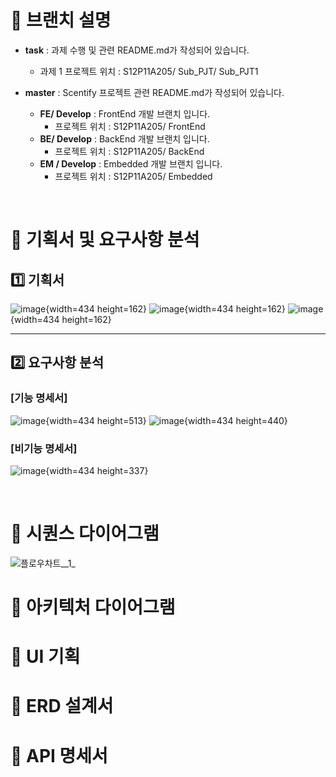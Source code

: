 # 📌 브랜치 설명
- **task** : 과제 수행 및 관련 README.md가 작성되어 있습니다.
    - 과제 1 프로젝트 위치 : S12P11A205/ Sub_PJT/ Sub_PJT1

- **master** : Scentify 프로젝트 관련 README.md가 작성되어 있습니다.
    - **FE/ Develop** : FrontEnd 개발 브랜치 입니다.
        - 프로젝트 위치 : S12P11A205/ FrontEnd
    - **BE/ Develop** : BackEnd 개발 브랜치 입니다.
        - 프로젝트 위치 : S12P11A205/ BackEnd
    - **EM / Develop** : Embedded 개발 브랜치 입니다.
        - 프로젝트 위치 : S12P11A205/ Embedded

<br>

# 📌 기획서 및 요구사항 분석
## 1️⃣ 기획서
![image](/uploads/6c83953a8e0fc12d0d145f7576724bc4/image.png){width=434 height=162}
![image](/uploads/661ca29ea486c53180be1e4e48ca9276/image.png){width=434 height=162}
![image](/uploads/e7e18582a2f99835c172c14f1284b7e7/image.png){width=434 height=162}

---

## 2️⃣ 요구사항 분석
### **[기능 명세서]**
![image](/uploads/706bddf2796238e110e9fa15bdf2f22b/image.png){width=434 height=513}
![image](/uploads/6583f0713f3e4133c8c43b71d55e08b8/image.png){width=434 height=440}

### **[비기능 명세서]**
![image](/uploads/7ccbe12792813c5f7d43dd69dbcc6cb7/image.png){width=434 height=337}

<br>

# 📌 시퀀스 다이어그램
![플로우차트__1_](/uploads/3b851b6ce0faef01896a6dfe439e99f0/플로우차트__1_.png)


# 📌 아키텍처 다이어그램

# 📌 UI 기획

# 📌 ERD 설계서

# 📌 API 명세서
